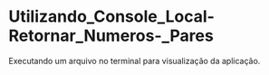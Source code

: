 # Utilizando_Console_Local-Retornar_Numeros-_Pares
Executando um arquivo no terminal para visualização da aplicação.
